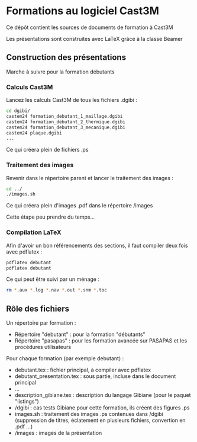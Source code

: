# Formations au logiciel Cast3M

Ce dépôt contient les sources de documents de formation à Cast3M

Les présentations sont construites avec LaTeX grâce à la classe Beamer

## Construction des présentations
Marche à suivre pour la formation débutants

### Calculs Cast3M
Lancez les calculs Cast3M de tous les fichiers .dgibi :
```bash
cd dgibi/
castem24 formation_debutant_1_maillage.dgibi
castem24 formation_debutant_2_thermique.dgibi
castem24 formation_debutant_3_mecanique.dgibi
castem24 plaque.dgibi
...
```
Ce qui créera plein de fichiers .ps

### Traitement des images
Revenir dans le répertoire parent et lancer le traitement des images :
```bash
cd ../
./images.sh
```
Ce qui créera plein d'images .pdf dans le répertoire /images

Cette étape peu prendre du temps...

### Compilation LaTeX
Afin d'avoir un bon référencements des sections, il faut compiler deux fois avec pdflatex :
```bash
pdflatex debutant
pdflatex debutant
```
Ce qui peut être suivi par un ménage :
```bash
rm *.aux *.log *.nav *.out *.snm *.toc
```

## Rôle des fichiers
Un répertoire par formation :
- Répertoire "debutant" : pour la formation "débutants"
- Répertoire "pasapas" : pour les formation avancée sur PASAPAS et les procédures utilisateurs

Pour chaque formation (par exemple debutant) :
- debutant.tex : fichier principal, à compiler avec pdflatex
- debutant_presentation.tex : sous partie, incluse dans le document principal
- ...
- description_gibiane.tex : description du langage Gibiane (pour le paquet "listings")
- /dgibi : cas tests Gibiane pour cette formation, ils créent des figures .ps
- images.sh : traitement des images .ps contenues dans /dgibi (suppression de titres, éclatement en plusieurs fichiers, convertion en .pdf ...)
- /images : images de la présentation
